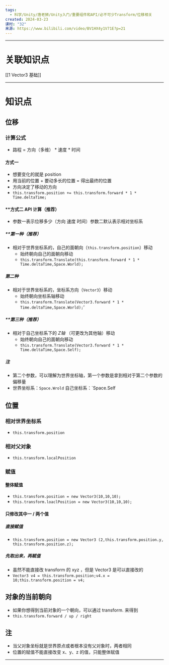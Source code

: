 ```yaml
---
tags:
  - 科学/Unity/唐老狮/Unity入门/重要组件和API/必不可少Transform/位移相关
created: 2024-03-23
课时: "32"
来源: https://www.bilibili.com/video/BV1HX4y1V71E?p=21
---
```


---
# 关联知识点

[[1 Vector3 基础]]

---
# 知识点

## 位移

### 计算公式

- 路程 = 方向（多维） * 速度 * 时间
#### 方式一

- 想要变化的就是 position
- 用当前的位置 + 要动多长的位置 = 得出最终的位置
- 方向决定了移动的方向
- `this.transform.position += this.transform.forward * 1 * Time.deltaTime;`
#### **方式二 API 计算（推荐）

- 参数一表示位移多少（方向 速度 时间）参数二默认表示相对坐标系
##### **第一种（推荐）

- 相对于世界坐标系的，自己的面朝向（`this.transform.position`）移动
	- 始终朝向自己的面朝向移动
	- `this.transform.Translate(this.transform.forward * 1 * Time.deltaTime,Space.World);`
##### 第二种

- 相对于世界坐标系的，坐标系方向（`Vector3`）移动
	- 始终朝向坐标系轴移动
	- `this.transform.Translate(Vector3.forward * 1 * Time.deltaTime,Space.World);`‘
##### **第三种（推荐）

- 相对于自己坐标系下的 *Z轴* （可更改为其他轴）移动
	- 始终朝向自己的面朝向移动
	- `this.transform.Translate(Vector3.forward * 1 * Time.deltaTime,Space.Self);`
##### 注
- 第二个参数，可以理解为世界坐标轴，第一个参数是拿到相对于第二个参数的偏移量
- 世界坐标系：`Space.Wrold`  自己坐标系：`Space.Self

## 位置

### 相对世界坐标系

- `this.transform.position`
### 相对父对象

- `this.transform.localPosition`
### 赋值

#### 整体赋值

- `this.transform.position = new Vector3(10,10,10);`
- `this.transform.loaclPosition = new Vector3(10,10,10);`
#### 只修改其中一 / 两个值

##### 直接赋值

- `this.transform.position = new Vector3 (2,this.transform.position.y, this.transform.position.z);`
##### 先取出来，再赋值

- 虽然不能直接改 transform 的 xyz ，但是 Vector3 是可以直接改的
- `Vector3 v4 = this.transform.position;v4.x = 10;this.transform.position = v4;`
## 对象的当前朝向

- 如果你想得到当前对象的一个朝向，可以通过 transform. 来得到
- `this.transform.forward / up / right`
## 注

- 当父对象坐标就是世界原点或者根本没有父对象时，两者相同
- 位置的赋值不能直接改变 x、y、z 的值，只能整体赋值

---


